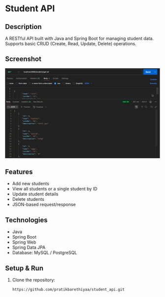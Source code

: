 # Student API

## Description
A RESTful API built with Java and Spring Boot for managing student data.  
Supports basic CRUD (Create, Read, Update, Delete) operations.

## Screenshot
![Student API Screenshot](image/api_ss.png)

## Features
- Add new students
- View all students or a single student by ID
- Update student details
- Delete students
- JSON-based request/response

## Technologies
- Java
- Spring Boot
- Spring Web
- Spring Data JPA
- Database: MySQL / PostgreSQL

## Setup & Run
1. Clone the repository:
   ```bash
   https://github.com/pratikbarethiyaa/student_api.git
